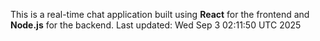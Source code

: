 This is a real-time chat application built using **React** for the frontend and **Node.js** for the backend.
Last updated: Wed Sep  3 02:11:50 UTC 2025
